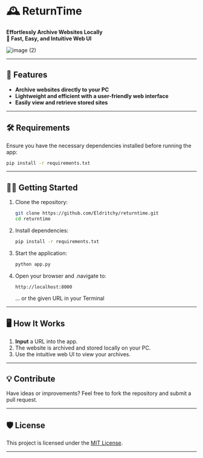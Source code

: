 # 🕰️ ReturnTime  

**Effortlessly Archive Websites Locally**  
**📂 Fast, Easy, and Intuitive Web UI**  

![image (2)](https://github.com/user-attachments/assets/d5c025e4-f7f2-4362-a73d-c1a4f34fe2ef)

---

## 🚀 Features  
- **Archive websites directly to your PC**  
- **Lightweight and efficient with a user-friendly web interface**  
- **Easily view and retrieve stored sites**  

---

## 🛠️ Requirements  

Ensure you have the necessary dependencies installed before running the app:  
```bash
pip install -r requirements.txt
```

---

## 🏃‍♂️ Getting Started  

1. Clone the repository:  
   ```bash
   git clone https://github.com/Eldritchy/returntime.git
   cd returntime
   ```

2. Install dependencies:  
   ```bash
   pip install -r requirements.txt
   ```

3. Start the application:  
   ```bash
   python app.py
   ```

4. Open your browser and .navigate to:  
   ```
   http://localhost:8000
   ```
   ... or the given URL in your Terminal

---

## 🖥️ How It Works  

1. **Input** a URL into the app.  
2. The website is archived and stored locally on your PC.  
3. Use the intuitive web UI to view your archives.  

---

## 💡 Contribute  

Have ideas or improvements? Feel free to fork the repository and submit a pull request.  

---

## 🛡️ License  

This project is licensed under the [MIT License](LICENSE).

---
